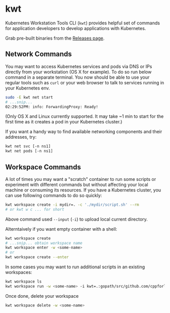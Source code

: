 # kwt

Kubernetes Workstation Tools CLI (`kwt`) provides helpful set of commands for application developers to develop applications with Kubernetes.

Grab pre-built binaries from the [Releases page](https://github.com/cppforlife/kwt/releases).

## Network Commands

You may want to access Kubernetes services and pods via DNS or IPs directly from your workstation (OS X for example). To do so run below command in a separate terminal. You now should be able to use your regular tools such as `curl` or your web browser to talk to services running in your Kubernetes env.

```bash
sudo -E kwt net start
# ...snip...
02:29:52PM: info: ForwardingProxy: Ready!
```

(Only OS X and Linux currently supported. It may take ~1 min to start for the first time as it creates a pod in your Kubernetes cluster.)

If you want a handy way to find available networking components and their addresses, try:

```bash
kwt net svc [-n ns1]
kwt net pods [-n ns1]
```

## Workspace Commands

A lot of times you may want a "scratch" container to run some scripts or experiment with different commands but without affecting your local machine or consuming its resources. If you have a Kubernetes cluster, you can use following commands to do so quickly:

```bash
kwt workspace create -i mydir=. -c './mydir/script.sh' --rm
# or kwt w c ... for short
```

Above command used `--input` (`-i`) to upload local current directory.

Alterntaively if you want empty container with a shell:

```bash
kwt workspace create
# ...snip... obtain workspace name
kwt workspace enter -w <some-name>
# or
kwt workspace create --enter
```

In some cases you may want to run additional scripts in an existing workspaces:

```bash
kwt workspace ls
kwt workspace run -w <some-name> -i kwt=.:gopath/src/github.com/cppforlife/kwt -c './gopath/src/github.com/cppforlife/kwt/ci/unit-tests.sh'
```

Once done, delete your workspace

```bash
kwt workspace delete -w <some-name>
```
